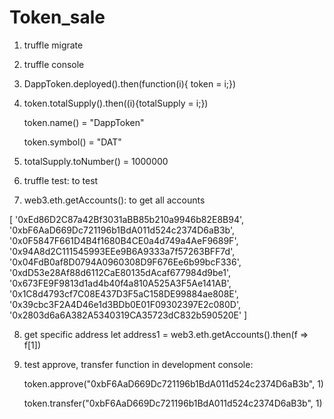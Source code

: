 # Token_sale

1. truffle migrate
2. truffle console

3. DappToken.deployed().then(function(i){ token = i;}) 

4. token.totalSupply().then((i){totalSupply = i;})

   token.name() = "DappToken"

    token.symbol() = "DAT"




5. totalSupply.toNumber() = 1000000

6. truffle test: to test

7. web3.eth.getAccounts(): to get all accounts

[ '0xEd86D2C87a42Bf3031aBB85b210a9946b82E8B94',
  '0xbF6AaD669Dc721196b1BdA011d524c2374D6aB3b',
  '0x0F5847F661D4B4f1680B4CE0a4d749a4AeF9689F',
  '0x94A8d2C111545993EEe9B6A9333a7f57263BFF7d',
  '0x04FdB0af8D0794A0960308D9F676Ee6b99bcF336',
  '0xdD53e28Af88d6112CaE80135dAcaf677984d9be1',
  '0x673FE9F9813d1ad4b40f4a810A525A3F5Ae141AB',
  '0x1C8d4793cf7C08E437D3F5aC158DE99884ae808E',
  '0x39cbc3F2A4D46e1d3BDb0E01F09302397E2c080D',
  '0x2803d6a6A382A5340319CA35723dC832b590520E' ]

8. get specific address 
    let address1 = web3.eth.getAccounts().then(f => f[1])

9. test approve, transfer function in development console:

   token.approve("0xbF6AaD669Dc721196b1BdA011d524c2374D6aB3b", 1)

   token.transfer("0xbF6AaD669Dc721196b1BdA011d524c2374D6aB3b", 1)

